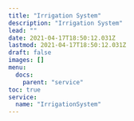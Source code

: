 ```yaml
---
title: "Irrigation System"
description: "Irrigation System"
lead: ""
date: 2021-04-17T18:50:12.031Z
lastmod: 2021-04-17T18:50:12.031Z
draft: false
images: []
menu:
  docs:
    parent: "service"
toc: true
service:
  name: "IrrigationSystem"
---
```

